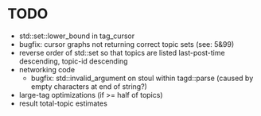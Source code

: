 TODO
====
- std::set::lower_bound in tag_cursor
- bugfix: cursor graphs not returning correct topic sets (see: 5&99)
- reverse order of std::set so that topics are listed last-post-time descending, topic-id descending
- networking code
  - bugfix: std::invalid_argument on stoul within tagd::parse (caused by empty characters at end of string?)
- large-tag optimizations (if >= half of topics)
- result total-topic estimates
